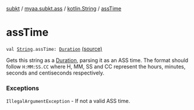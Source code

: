 [subkt](../../index.md) / [myaa.subkt.ass](../index.md) / [kotlin.String](index.md) / [assTime](./ass-time.md)

# assTime

`val `[`String`](https://kotlinlang.org/api/latest/jvm/stdlib/kotlin/-string/index.html)`.assTime: `[`Duration`](https://docs.oracle.com/javase/9/docs/api/java/time/Duration.html) [(source)](https://github.com/Myaamori/SubKt/blob/master/src/main/kotlin/myaa/subkt/ass/parser.kt#L784)

Gets this string as a [Duration](https://docs.oracle.com/javase/9/docs/api/java/time/Duration.html), parsing it as an ASS time.
The format should follow `H:MM:SS.CC` where H, MM, SS and CC
represent the hours, minutes, seconds and centiseconds respectively.

### Exceptions

`IllegalArgumentException` - If not a valid ASS time.